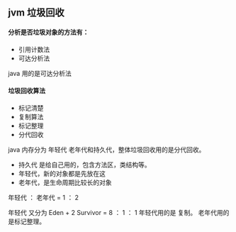 ## jvm 垃圾回收
#### 分析是否垃圾对象的方法有：

+ 引用计数法
+ 可达分析法

java 用的是可达分析法

#### 垃圾回收算法

+ 标记清楚
+ 复制算法
+ 标记整理
+ 分代回收


java 内存分为 年轻代  老年代和持久代，整体垃圾回收用的是分代回收。

+ 持久代 是给自己用的，包含方法区，类结构等。
+ 年轻代，新的对象都是先放在这
+ 老年代，是生命周期比较长的对象

年轻代 ： 老年代  = 1 ： 2

年轻代  又分为 Eden +  2 Survivor = 8 ： 1 ： 1 
年轻代用的是  复制。
老年代用的是标记整理。
